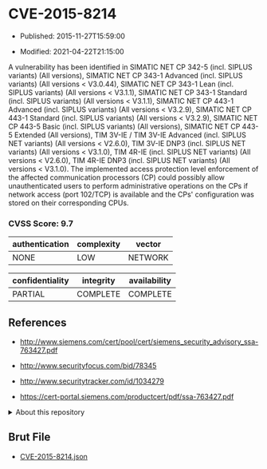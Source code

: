 # CVE-2015-8214

- Published: 2015-11-27T15:59:00

- Modified: 2021-04-22T21:15:00

A vulnerability has been identified in SIMATIC NET CP 342-5 (incl. SIPLUS variants) (All versions), SIMATIC NET CP 343-1 Advanced (incl. SIPLUS variants) (All versions < V3.0.44), SIMATIC NET CP 343-1 Lean (incl. SIPLUS variants) (All versions < V3.1.1), SIMATIC NET CP 343-1 Standard (incl. SIPLUS variants) (All versions < V3.1.1), SIMATIC NET CP 443-1 Advanced (incl. SIPLUS variants) (All versions < V3.2.9), SIMATIC NET CP 443-1 Standard (incl. SIPLUS variants) (All versions < V3.2.9), SIMATIC NET CP 443-5 Basic (incl. SIPLUS variants) (All versions), SIMATIC NET CP 443-5 Extended (All versions), TIM 3V-IE / TIM 3V-IE Advanced (incl. SIPLUS NET variants) (All versions < V2.6.0), TIM 3V-IE DNP3 (incl. SIPLUS NET variants) (All versions < V3.1.0), TIM 4R-IE (incl. SIPLUS NET variants) (All versions < V2.6.0), TIM 4R-IE DNP3 (incl. SIPLUS NET variants) (All versions < V3.1.0). The implemented access protection level enforcement of the affected communication processors (CP) could possibly allow unauthenticated users to perform administrative operations on the CPs if network access (port 102/TCP) is available and the CPs' configuration was stored on their corresponding CPUs.

### CVSS Score: **9.7**

| authentication | complexity | vector |
| --- | --- | --- |
| NONE | LOW | NETWORK |

| confidentiality | integrity | availability |
| --- | --- | --- |
| PARTIAL | COMPLETE | COMPLETE |

## References

* http://www.siemens.com/cert/pool/cert/siemens_security_advisory_ssa-763427.pdf

* http://www.securityfocus.com/bid/78345

* http://www.securitytracker.com/id/1034279

* https://cert-portal.siemens.com/productcert/pdf/ssa-763427.pdf

<details>
<summary>About this repository</summary> 

  This repository is part of the project [Live Hack CVE](https://github.com/Live-Hack-CVE). Main website can be found [www.live-hack.org](https://www.live-hack.org) 
  
  Made by [Sn0wAlice](https://github.com/Sn0wAlice) for the people that care about security and need to have a feed of the latest CVEs. Hope you enjoy it, don't forget to star the repo and follow me on [Twitter](https://twitter.com/Sn0wAlice) and [Github](https://github.com/Sn0wAlice). And that is my [personnal website](https://www.alice-snow.me/)

  - [Home Page](https://github.com/Live-Hack-CVE)
  - [Framework](https://github.com/Live-Hack-CVE/cve-framework)
  - [CVE database](https://github.com/Live-Hack-CVE/full_database)
  - [Changelog](https://github.com/Live-Hack-CVE/Changelog)
</details>

## Brut File

* [CVE-2015-8214.json](https://raw.githubusercontent.com/Live-Hack-CVE/full_database/main/cves/2015/CVE-2015-8214.json)

